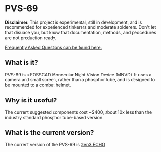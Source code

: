 # PVS-69

__Disclaimer__: This project is experimental, still in development, and is recommended for experienced tinkerers and moderate solderers. Don't let that disuade you, but know that documentation, methods, and peocedures are not production ready.

[Frequently Asked Questions can be found here.](https://github.com/knack-69/PVS-69/wiki/Frequently-Asked-Questions)

## What is it?
PVS-69 is a FOSSCAD Monocular Night Vision Device (MNVD). 
It uses a camera and small screen, rather than a phosphor tube, and is designed to be mounted to a combat helmet.

## Why is it useful?
The current suggested components cost ~$400, about 10x less than the industry standard phosphor tube-based version.

## What is the current version?
The current version of the PVS-69 is [Gen3 ECHO](https://github.com/knack-69/PVS-69/tree/main/PVS-69%20versions/Gen3%20ECHO)
